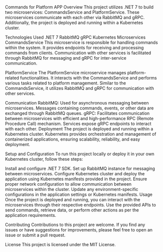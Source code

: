 
Commands for Platform APP
Overview
This project utilizes .NET 7 to build two microservices: CommandsService and PlatformService. These microservices communicate with each other via RabbitMQ and gRPC. Additionally, the project is deployed and running within a Kubernetes cluster.

Technologies Used
.NET 7
RabbitMQ
gRPC
Kubernetes
Microservices
CommandsService
This microservice is responsible for handling commands within the system. It provides endpoints for receiving and processing commands from clients. Communication with other services is facilitated through RabbitMQ for messaging and gRPC for inter-service communication.

PlatformService
The PlatformService microservice manages platform-related functionalities. It interacts with the CommandsService and performs various tasks related to platform management. Similar to the CommandsService, it utilizes RabbitMQ and gRPC for communication with other services.

Communication
RabbitMQ: Used for asynchronous messaging between microservices. Messages containing commands, events, or other data are exchanged through RabbitMQ queues.
gRPC: Facilitates communication between microservices with efficient and high-performance RPC (Remote Procedure Call) mechanism. Services expose gRPC endpoints to interact with each other.
Deployment
The project is deployed and running within a Kubernetes cluster. Kubernetes provides orchestration and management of containerized applications, ensuring scalability, reliability, and easy deployment.

Setup and Configuration
To run this project locally or deploy it in your own Kubernetes cluster, follow these steps:

Install and configure .NET 7 SDK.
Set up RabbitMQ instance for messaging between microservices.
Configure Kubernetes cluster and deploy the application using Kubernetes manifests provided in the project.
Ensure proper network configuration to allow communication between microservices within the cluster.
Update any environment-specific configurations in the application settings or Kubernetes manifests.
Usage
Once the project is deployed and running, you can interact with the microservices through their respective endpoints. Use the provided APIs to send commands, retrieve data, or perform other actions as per the application requirements.

Contributing
Contributions to this project are welcome. If you find any issues or have suggestions for improvements, please feel free to open an issue or submit a pull request.

License
This project is licensed under the MIT License.
